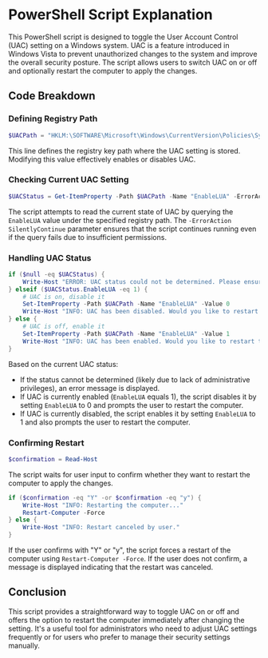 # PowerShell Script Explanation

This PowerShell script is designed to toggle the User Account Control (UAC) setting on a Windows system. UAC is a feature introduced in Windows Vista to prevent unauthorized changes to the system and improve the overall security posture. The script allows users to switch UAC on or off and optionally restart the computer to apply the changes.

## Code Breakdown

### Defining Registry Path

```powershell
$UACPath = "HKLM:\SOFTWARE\Microsoft\Windows\CurrentVersion\Policies\System"
```

This line defines the registry key path where the UAC setting is stored. Modifying this value effectively enables or disables UAC.

### Checking Current UAC Setting

```powershell
$UACStatus = Get-ItemProperty -Path $UACPath -Name "EnableLUA" -ErrorAction SilentlyContinue
```

The script attempts to read the current state of UAC by querying the `EnableLUA` value under the specified registry path. The `-ErrorAction SilentlyContinue` parameter ensures that the script continues running even if the query fails due to insufficient permissions.

### Handling UAC Status

```powershell
if ($null -eq $UACStatus) {
    Write-Host "ERROR: UAC status could not be determined. Please ensure the script is run with administrative privileges."
} elseif ($UACStatus.EnableLUA -eq 1) {
    # UAC is on, disable it
    Set-ItemProperty -Path $UACPath -Name "EnableLUA" -Value 0
    Write-Host "INFO: UAC has been disabled. Would you like to restart the computer now? (Y/N)"
} else {
    # UAC is off, enable it
    Set-ItemProperty -Path $UACPath -Name "EnableLUA" -Value 1
    Write-Host "INFO: UAC has been enabled. Would you like to restart the computer now? (Y/N)"
}
```

Based on the current UAC status:
- If the status cannot be determined (likely due to lack of administrative privileges), an error message is displayed.
- If UAC is currently enabled (`EnableLUA` equals 1), the script disables it by setting `EnableLUA` to 0 and prompts the user to restart the computer.
- If UAC is currently disabled, the script enables it by setting `EnableLUA` to 1 and also prompts the user to restart the computer.

### Confirming Restart

```powershell
$confirmation = Read-Host
```

The script waits for user input to confirm whether they want to restart the computer to apply the changes.

```powershell
if ($confirmation -eq "Y" -or $confirmation -eq "y") {
    Write-Host "INFO: Restarting the computer..."
    Restart-Computer -Force
} else {
    Write-Host "INFO: Restart canceled by user."
}
```

If the user confirms with "Y" or "y", the script forces a restart of the computer using `Restart-Computer -Force`. If the user does not confirm, a message is displayed indicating that the restart was canceled.

## Conclusion

This script provides a straightforward way to toggle UAC on or off and offers the option to restart the computer immediately after changing the setting. It's a useful tool for administrators who need to adjust UAC settings frequently or for users who prefer to manage their security settings manually.